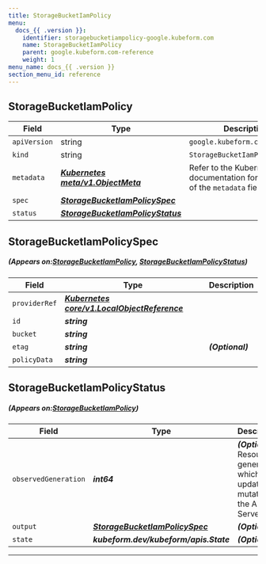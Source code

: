 ```yaml
---
title: StorageBucketIamPolicy
menu:
  docs_{{ .version }}:
    identifier: storagebucketiampolicy-google.kubeform.com
    name: StorageBucketIamPolicy
    parent: google.kubeform.com-reference
    weight: 1
menu_name: docs_{{ .version }}
section_menu_id: reference
---
```


## StorageBucketIamPolicy
| Field | Type | Description |
| ------ | ----- | ----------- |
| `apiVersion` | string | `google.kubeform.com/v1alpha1` |
|    `kind` | string | `StorageBucketIamPolicy` |
| `metadata` | ***[Kubernetes meta/v1.ObjectMeta](https://kubernetes.io/docs/reference/generated/kubernetes-api/v1.13/#objectmeta-v1-meta)***|Refer to the Kubernetes API documentation for the fields of the `metadata` field.|
| `spec` | ***[StorageBucketIamPolicySpec](#StorageBucketIamPolicySpec)***||
| `status` | ***[StorageBucketIamPolicyStatus](#StorageBucketIamPolicyStatus)***||
## StorageBucketIamPolicySpec
##### (Appears on:[StorageBucketIamPolicy](#StorageBucketIamPolicy), [StorageBucketIamPolicyStatus](#StorageBucketIamPolicyStatus))
| Field | Type | Description |
| ------ | ----- | ----------- |
| `providerRef` | ***[Kubernetes core/v1.LocalObjectReference](https://kubernetes.io/docs/reference/generated/kubernetes-api/v1.13/#localobjectreference-v1-core)***||
| `id` | ***string***||
| `bucket` | ***string***||
| `etag` | ***string***| ***(Optional)*** |
| `policyData` | ***string***||
## StorageBucketIamPolicyStatus
##### (Appears on:[StorageBucketIamPolicy](#StorageBucketIamPolicy))
| Field | Type | Description |
| ------ | ----- | ----------- |
| `observedGeneration` | ***int64***| ***(Optional)*** Resource generation, which is updated on mutation by the API Server.|
| `output` | ***[StorageBucketIamPolicySpec](#StorageBucketIamPolicySpec)***| ***(Optional)*** |
| `state` | ***kubeform.dev/kubeform/apis.State***| ***(Optional)*** |
---
